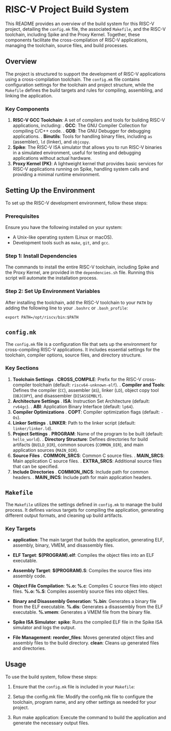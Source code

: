 # RISC-V Project Build System

This README provides an overview of the build system for this RISC-V project, detailing the `config.mk` file, the associated `Makefile`, and the RISC-V toolchain, including Spike and the Proxy Kernel. Together, these components facilitate the cross-compilation of RISC-V applications, managing the toolchain, source files, and build processes.

## Overview

The project is structured to support the development of RISC-V applications using a cross-compilation toolchain. The `config.mk` file contains configuration settings for the toolchain and project structure, while the `Makefile` defines the build targets and rules for compiling, assembling, and linking the application.

### Key Components

1. **RISC-V GCC Toolchain**: A set of compilers and tools for building RISC-V applications, including:
   . **GCC**: The GNU Compiler Collection for compiling C/C++ code.
   . **GDB**: The GNU Debugger for debugging applications.
   . **Binutils**: Tools for handling binary files, including `as` (assembler), `ld` (linker), and `objcopy`.
2. **Spike**: The RISC-V ISA simulator that allows you to run RISC-V binaries in a simulated environment, useful for testing and debugging applications without actual hardware.
3. **Proxy Kernel (PK)**: A lightweight kernel that provides basic services for RISC-V applications running on Spike, handling system calls and providing a minimal runtime environment.

## Setting Up the Environment

To set up the RISC-V development environment, follow these steps:

### Prerequisites

Ensure you have the following installed on your system:

- A Unix-like operating system (Linux or macOS).
- Development tools such as `make`, `git`, and `gcc`.

### Step 1: Install Dependencies

The commands to install the entire RISC-V toolchain, including Spike and the Proxy Kernel, are provided in the `dependencies.sh` file. Running this script will automate the installation process.

### Step 2: Set Up Environment Variables

After installing the toolchain, add the RISC-V toolchain to your `PATH` by adding the following line to your `.bashrc` or `.bash_profile`:

`export PATH=/opt/riscv/bin:$PATH`

## `config.mk`

The `config.mk` file is a configuration file that sets up the environment for cross-compiling RISC-V applications. It includes essential settings for the toolchain, compiler options, source files, and directory structure.

### Key Sections

1. **Toolchain Settings**
  . **CROSS_COMPILE**: Prefix for the RISC-V cross-compiler toolchain (default: `riscv64-unknown-elf`).
  . **Compiler and Tools**: Defines the compiler (`CC`), assembler (`AS`), linker (`LD`), object copy tool (`OBJCOPY`), and disassembler (`DISASSEMBLY`).
2. **Architecture Settings**
  . **ISA**: Instruction Set Architecture (default: `rv64gc`).
  . **ABI**: Application Binary Interface (default: `lp64`).
3. **Compiler Optimizations**
  . **COPT**: Compiler optimization flags (default: `-Os`).
4. **Linker Settings**
  . **LINKER**: Path to the linker script (default: `linker/linker.ld`).
5. **Project Settings**
  . **PROGRAM**: Name of the program to be built (default: `hello_world`).
  . **Directory Structure**: Defines directories for build artifacts (`BUILD_DIR`), common sources (`COMMON_DIR`), and main application sources (`MAIN_DIR`).
6. **Source Files**
  . **COMMON_SRCS**: Common C source files.
  . **MAIN_SRCS**: Main application C source files.
  . **EXTRA_SRCS**: Additional source files that can be specified.
7. **Include Directories**
  . **COMMON_INCS**: Include path for common headers.
  . **MAIN_INCS**: Include path for main application headers.
## `Makefile`

The `Makefile` utilizes the settings defined in `config.mk` to manage the build process. It defines various targets for compiling the application, generating different output formats, and cleaning up build artifacts.

### Key Targets

- **application**: The main target that builds the application, generating ELF, assembly, binary, VMEM, and disassembly files.

- **ELF Target**: 
   **$(PROGRAM).elf**: Compiles the object files into an ELF executable.

- **Assembly Target**: 
   **$(PROGRAM).S**: Compiles the source files into assembly code.

- **Object File Compilation**: 
   **%.o: %.c**: Compiles C source files into object files.
   **%.o: %.S**: Compiles assembly source files into object files.

- **Binary and Disassembly Generation**: 
   **%.bin**: Generates a binary file from the ELF executable.
   **%.dis**: Generates a disassembly from the ELF executable.
   **%.vmem**: Generates a VMEM file from the binary file.

- **Spike ISA Simulator**: 
   **spike**: Runs the compiled ELF file in the Spike ISA simulator and logs the output.

- **File Management**: 
   **reorder_files**: Moves generated object files and assembly files to the build directory.
   **clean**: Cleans up generated files and directories.

## Usage

To use the build system, follow these steps:

1. Ensure that the `config.mk` file is included in your `Makefile`:
2. Setup the config.mk file: Modify the config.mk file to configure the toolchain, program name, and any other settings as needed for your project.

3. Run make application: Execute the command to build the application and generate the necessary output files.
